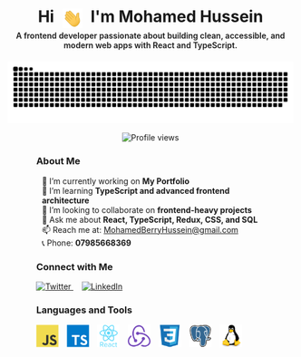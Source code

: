 <div align="center">
  <h1 style="font-weight: 700; margin-bottom: 5px;">
    Hi
    <img 
      src="https://github.com/1999AZZAR/1999AZZAR/blob/main/resources/img/waving.gif" 
      alt="Waving Hand" 
      width="35" 
      style="vertical-align: middle; margin: 0 8px;"
    />
    I'm Mohamed Hussein
  </h1>
  <p style="font-weight: 600; margin-top: 0; margin-bottom: 20px;">
    A frontend developer passionate about building clean, accessible, and modern web apps with React and TypeScript.
  </p>

  <!-- GitHub contribution snake (optional) -->
  <a href="https://cluab.github.io/1999AZZAR/">
    <img src="https://raw.githubusercontent.com/platane/snk/output/github-contribution-grid-snake.svg" alt="snake" />
  </a>

  <!-- Profile views -->
  <p>
    <img 
      src="https://komarev.com/ghpvc/?username=Mohamed-Berry-Hussein&label=Profile%20views&color=0e75b6&style=flat" 
      alt="Profile views" 
    />
  </p>

  <!-- About Me -->
  <h3 align="left" style="width: 80%; max-width: 600px;">About Me</h3>
  <ul align="left" style="width: 80%; max-width: 600px; padding-left: 20px; list-style-type: none;">
    <li>🔭 I’m currently working on <strong>My Portfolio</strong></li>
    <li>🌱 I’m learning <strong>TypeScript and advanced frontend architecture</strong></li>
    <li>👯 I’m looking to collaborate on <strong>frontend-heavy projects</strong></li>
    <li>💬 Ask me about <strong>React, TypeScript, Redux, CSS, and SQL</strong></li>
    <li>📫 Reach me at: <a href="mailto:MohamedBerryHussein@gmail.com">MohamedBerryHussein@gmail.com</a></li>
    <li>📞 Phone: <strong>07985668369</strong></li>
  </ul>

  <!-- Connect with Me -->
  <h3 align="left" style="width: 80%; max-width: 600px;">Connect with Me</h3>
  <p align="left" style="width: 80%; max-width: 600px;">
    <a href="" target="_blank" style="margin-right: 15px;">
      <img src="https://raw.githubusercontent.com/rahuldkjain/github-profile-readme-generator/master/src/images/icons/Social/twitter.svg" alt="Twitter" height="30" width="40" />
    </a>
    <a href="https://www.linkedin.com/in/cabdifataax-yaasiin-69977019a/" target="_blank">
      <img src="https://raw.githubusercontent.com/rahuldkjain/github-profile-readme-generator/master/src/images/icons/Social/linked-in-alt.svg" alt="LinkedIn" height="30" width="40" />
    </a>
  </p>

  <!-- Languages and Tools -->
  <h3 align="left" style="width: 80%; max-width: 600px;">Languages and Tools</h3>
  <p align="left" style="width: 80%; max-width: 600px;">
    <img src="https://raw.githubusercontent.com/devicons/devicon/master/icons/javascript/javascript-original.svg" alt="JavaScript" width="40" height="40" style="margin-right: 10px;" />
    <img src="https://raw.githubusercontent.com/devicons/devicon/master/icons/typescript/typescript-original.svg" alt="TypeScript" width="40" height="40" style="margin-right: 10px;" />
    <img src="https://raw.githubusercontent.com/devicons/devicon/master/icons/react/react-original-wordmark.svg" alt="React" width="40" height="40" style="margin-right: 10px;" />
    <img src="https://raw.githubusercontent.com/devicons/devicon/master/icons/redux/redux-original.svg" alt="Redux" width="40" height="40" style="margin-right: 10px;" />
    <img src="https://raw.githubusercontent.com/devicons/devicon/master/icons/css3/css3-original.svg" alt="CSS3" width="40" height="40" style="margin-right: 10px;" />
    <img src="https://raw.githubusercontent.com/devicons/devicon/master/icons/postgresql/postgresql-original.svg" alt="PostgreSQL" width="40" height="40" style="margin-right: 10px;" />
    <img src="https://raw.githubusercontent.com/devicons/devicon/master/icons/linux/linux-original.svg" alt="Linux" width="40" height="40" />
  </p>
</div>
